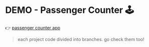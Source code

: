 # DEMO - Passenger Counter 🕹️

👉 [passenger counter app](https://passenger-count-amrhnshh.netlify.app)

> each project code divided into branches. go check them too!